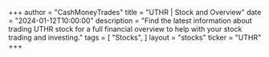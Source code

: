 +++
author = "CashMoneyTrades"
title = "UTHR | Stock and Overview"
date = "2024-01-12T10:00:00"
description = "Find the latest information about trading UTHR stock for a full financial overview to help with your stock trading and investing."
tags = [
"Stocks",
]
layout = "stocks"
ticker = "UTHR"
+++
        


    
        